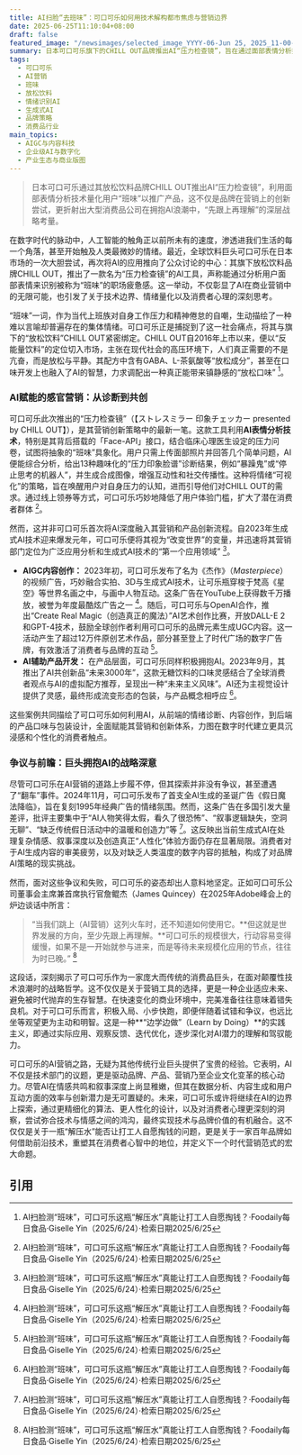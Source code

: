 ```yaml
---
title: AI扫脸“去班味”：可口可乐如何用技术解构都市焦虑与营销边界
date: 2025-06-25T11:10:04+08:00
draft: false
featured_image: "/newsimages/selected_image_YYYY-06-Jun 25, 2025_11-00-20-312.jpg"
summary: 日本可口可乐旗下的CHILL OUT品牌推出AI“压力检查镜”，旨在通过面部表情分析技术量化职场“班味”以推广其放松饮料，引发了市场对AI营销的关注。尽管可口可乐在AI内容创作和产品开发方面进行了多项尝试，并取得了部分成功，但也遭遇了全AI广告“翻车”的争议。然而，可口可乐公司领导层坚信“先跟上再理解”的战略，展现了其在AI浪潮中积极试错、拥抱变革的决心。
tags: 
  - 可口可乐
  - AI营销
  - 班味
  - 放松饮料
  - 情绪识别AI
  - 生成式AI
  - 品牌策略
  - 消费品行业
main_topics: 
  - AIGC与内容科技
  - 企业级AI与数字化
  - 产业生态与商业版图
---
```


> 日本可口可乐通过其放松饮料品牌CHILL OUT推出AI“压力检查镜”，利用面部表情分析技术量化用户“班味”以推广产品，这不仅是品牌在营销上的创新尝试，更折射出大型消费品公司在拥抱AI浪潮中，“先跟上再理解”的深层战略考量。

在数字时代的脉动中，人工智能的触角正以前所未有的速度，渗透进我们生活的每一个角落，甚至开始触及人类最微妙的情绪。最近，全球饮料巨头可口可乐在日本市场的一次大胆尝试，再次将AI的应用推向了公众讨论的中心：其旗下放松饮料品牌CHILL OUT，推出了一款名为“压力检查镜”的AI工具，声称能通过分析用户面部表情来识别被称为“班味”的职场疲惫感。这一举动，不仅彰显了AI在商业营销中的无限可能，也引发了关于技术边界、情绪量化以及消费者心理的深刻思考。

“班味”一词，作为当代上班族对自身工作压力和精神倦怠的自嘲，生动描绘了一种难以言喻却普遍存在的集体情绪。可口可乐正是捕捉到了这一社会痛点，将其与旗下的“放松饮料”CHILL OUT紧密绑定。CHILL OUT自2016年上市以来，便以“反能量饮料”的定位切入市场，主张在现代社会的高压环境下，人们真正需要的不是亢奋，而是放松与平静。其配方中含有GABA、L-茶氨酸等“放松成分”，甚至在口味开发上也融入了AI的智慧，力求调配出一种真正能带来镇静感的“放松口味” [^1]。

### AI赋能的感官营销：从诊断到共创

可口可乐此次推出的“压力检查镜”（【ストレスミラー 印象チェッカー presented by CHILL OUT】），是其营销创新策略中的最新一笔。这款工具利用**AI表情分析技术**，特别是其背后搭载的「Face-API」接口，结合临床心理医生设定的压力问卷，试图将抽象的“班味”具象化。用户只需上传面部照片并回答几个简单问题，AI便能综合分析，给出13种趣味化的“压力印象脸谱”诊断结果，例如“暴躁鬼”或“停止思考的机器人”，并生成合成图像，增强互动性和社交传播性。这种将情绪“可视化”的策略，旨在唤醒用户对自身压力的认知，进而引导他们对CHILL OUT的需求。通过线上领券等方式，可口可乐巧妙地降低了用户体验门槛，扩大了潜在消费者群体 [^1]。

然而，这并非可口可乐首次将AI深度融入其营销和产品创新流程。自2023年生成式AI技术迎来爆发元年，可口可乐便将其视为“改变世界”的变量，并迅速将其营销部门定位为广泛应用分析和生成式AI技术的“第一个应用领域” [^1]。

*   **AIGC内容创作：** 2023年初，可口可乐发布了名为《杰作》（_Masterpiece_）的视频广告，巧妙融合实拍、3D与生成式AI技术，让可乐瓶穿梭于梵高《星空》等世界名画之中，与画中人物互动。这条广告在YouTube上获得数千万播放，被誉为年度最酷炫广告之一 [^1]。随后，可口可乐与OpenAI合作，推出“Create Real Magic（创造真正的魔法）”AI艺术创作比赛，开放DALL-E 2和GPT-4技术，鼓励全球创作者利用可口可乐的品牌元素生成UGC内容。这一活动产生了超过12万件原创艺术作品，部分甚至登上了时代广场的数字广告牌，有效激活了消费者与品牌的互动 [^1]。
*   **AI辅助产品开发：** 在产品层面，可口可乐同样积极拥抱AI。2023年9月，其推出了AI共创新品“未来3000年”，这款无糖饮料的口味灵感结合了全球消费者观点与AI的虚拟配方推荐，呈现出一种“未来主义风味”。AI还为主视觉设计提供了灵感，最终形成流变形态的包装，与产品概念相呼应 [^1]。

这些案例共同描绘了可口可乐如何利用AI，从前端的情绪诊断、内容创作，到后端的产品口味与包装设计，全面赋能其营销和创新体系，力图在数字时代建立更具沉浸感和个性化的消费者触点。

### 争议与前瞻：巨头拥抱AI的战略深意

尽管可口可乐在AI营销的道路上步履不停，但其探索并非没有争议，甚至遭遇了“翻车”事件。2024年11月，可口可乐发布了首支全AI生成的圣诞广告《假日魔法降临》，旨在复刻1995年经典广告的情绪氛围。然而，这条广告在多国引发大量差评，批评主要集中于“AI人物笑得太假，看久了很恐怖”、“叙事逻辑缺失，空洞无聊”、“缺乏传统假日活动中的温暖和创造力”等 [^1]。这反映出当前生成式AI在处理复杂情感、叙事深度以及创造真正“人性化”体验方面仍存在显著局限。消费者对于AI生成内容的审美疲劳，以及对缺乏人类温度的数字内容的抵触，构成了对品牌AI策略的现实挑战。

然而，面对这些争议和失败，可口可乐的姿态却出人意料地坚定。正如可口可乐公司董事会主席兼首席执行官詹鲲杰（James Quincey）在2025年Adobe峰会上的炉边谈话中所言：

> “当我们跳上（AI营销）这列火车时，还不知道如何使用它。**但这就是世界发展的方向，至少先跟上再理解。**可口可乐的规模很大，行动容易变得缓慢，如果不是一开始就参与进来，而是等待未来规模化应用的节点，往往为时已晚。” [^1]

这段话，深刻揭示了可口可乐作为一家庞大而传统的消费品巨头，在面对颠覆性技术浪潮时的战略哲学。这不仅仅是关于营销工具的选择，更是一种企业适应未来、避免被时代抛弃的生存智慧。在快速变化的商业环境中，完美准备往往意味着错失良机。对于可口可乐而言，积极入局、小步快跑，即便伴随着试错和争议，也远比坐等观望更为主动和明智。这是一种**“边学边做”（Learn by Doing）**的实践主义，即通过实际应用、观察反馈、迭代优化，逐步深化对AI潜力的理解和驾驭能力。

可口可乐的AI营销之路，无疑为其他传统行业巨头提供了宝贵的经验。它表明，AI不仅是技术部门的议题，更是驱动品牌、产品、营销乃至企业文化变革的核心动力。尽管AI在情感共鸣和叙事深度上尚显稚嫩，但其在数据分析、内容生成和用户互动方面的效率与创新潜力是无可置疑的。未来，可口可乐或许将继续在AI的边界上探索，通过更精细化的算法、更人性化的设计，以及对消费者心理更深刻的洞察，尝试弥合技术与情感之间的鸿沟，最终实现技术与品牌价值的有机融合。这不仅仅是关于一瓶“解压水”能否让打工人自愿掏钱的问题，更是关于一家百年品牌如何借助前沿技术，重塑其在消费者心智中的地位，并定义下一个时代营销范式的宏大命题。

## 引用
[^1]: AI扫脸测“班味”，可口可乐这瓶“解压水”真能让打工人自愿掏钱？·Foodaily每日食品·Giselle Yin（2025/6/24）·检索日期2025/6/25
